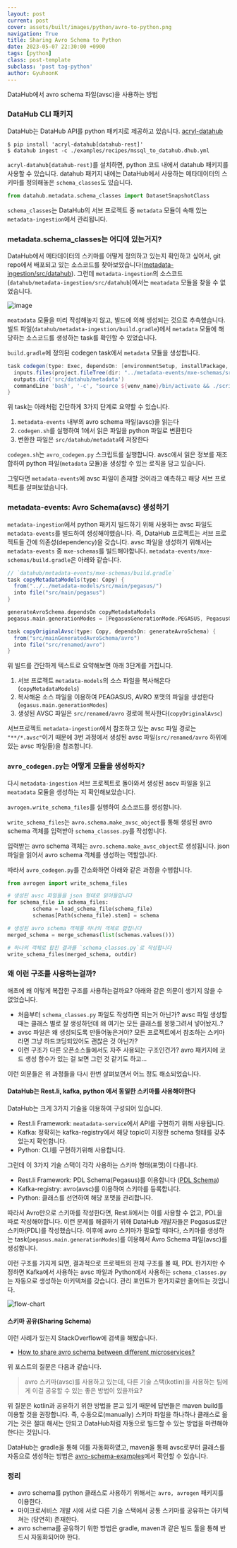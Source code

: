 ```yaml
---
layout: post
current: post
cover: assets/built/images/python/avro-to-python.png
navigation: True
title: Sharing Avro Schema to Python
date: 2023-05-07 22:30:00 +0900
tags: [python]
class: post-template
subclass: 'post tag-python'
author: GyuhoonK
---
```


DataHub에서 avro schema 파일(avsc)을 사용하는 방법

### DataHub CLI 패키지
DataHub는 DataHub API를 python 패키지로 제공하고 있습니다. [acryl-datahub](https://pypi.org/project/acryl-datahub/)

```shell
$ pip install 'acryl-datahub[datahub-rest]'
$ datahub ingest -c ./examples/recipes/mssql_to_datahub.dhub.yml
```

`acryl-datahub[datahub-rest]`를 설치하면, python 코드 내에서 datahub 패키지를 사용할 수 있습니다. datahub 패키지 내에는 DataHub에서 사용하는 메타데이터의 스키마를 정의해놓은 `schema_classes`도 있습니다.

```python 
from datahub.metadata.schema_classes import DatasetSnapshotClass
```

`schema_classes`는 DataHub의 서브 프로젝트 중 `metadata` 모듈이 속해 있는 `metadata-ingestion`에서 관리됩니다.

### metadata.schema_classes는 어디에 있는거지?

DataHub에서 메타데이터의 스키마를 어떻게 정의하고 있는지 확인하고 싶어서, git repo에서 배포되고 있는 소스코드를 찾아보았습니다([metadata-ingestion/src/datahub](https://github.com/acryldata/datahub/tree/master/metadata-ingestion/src/datahub)).
그런데 `metadata-ingestion`의 소스코드(`datahub/metadata-ingestion/src/datahub`)에서는 `meatadata` 모듈을 찾을 수 없었습니다.

![image](../../assets/built/images/python/datahub-src.png)

`meatadata` 모듈을 미리 작성해놓지 않고, 빌드에 의해 생성되는 것으로 추측했습니다. 빌드 파일(`datahub/metadata-ingestion/build.gradle`)에서 `metadata` 모듈에 해당하는 소스코드를 생성하는 task를 확인할 수 있었습니다.

`build.gradle`에 정의된 codegen task에서 `metadata` 모듈을 생성합니다.

```gradle
task codegen(type: Exec, dependsOn: [environmentSetup, installPackage, ':metadata-events:mxe-schemas:build']) {
  inputs.files(project.fileTree(dir: "../metadata-events/mxe-schemas/src/", include: "**/*.avsc"))
  outputs.dir('src/datahub/metadata')
  commandLine 'bash', '-c', "source ${venv_name}/bin/activate && ./scripts/codegen.sh"
}
```

위 task는 아래처럼 간단하게 3가지 단계로 요약할 수 있습니다.
1. `metadata-events` 내부의 avro schema 파일(avsc)을 읽는다
2. `codegen.sh`를 실행하여 1에서 읽은 파일을 python 파일로 변환한다
3. 변환한 파일은 `src/datahub/metadata`에 저장한다

`codegen.sh`는 `avro_codegen.py` 스크립트를 실행합니다. avsc에서 읽은 정보를 재조합하여 python 파일(`metadata` 모듈)을 생성할 수 있는 로직을 담고 있습니다.

그렇다면 `metadata-events`에 avsc 파일이 존재할 것이라고 예측하고 해당 서브 프로젝트를 살펴보았습니다.

### metadata-events: Avro Schema(avsc) 생성하기

`metadata-ingestion`에서 python 패키지 빌드하기 위해 사용하는 avsc 파일도 `metadata-events`를 빌드하여 생성해야했습니다. 즉, DataHub 프로젝트는 서브 프로젝트들 간에 의존성(dependency)을 갖습니다. 
avsc 파일을 생성하기 위해서는 `metadata-events` 중 `mxe-schemas`를 빌드해야합니다. `metadata-events/mxe-schemas/build.gradle`은 아래와 같습니다. 

```gradle
// `datahub/metadata-events/mxe-schemas/build.gradle`
task copyMetadataModels(type: Copy) {
  from("../../metadata-models/src/main/pegasus/")
  into file("src/main/pegasus")
}

generateAvroSchema.dependsOn copyMetadataModels
pegasus.main.generationModes = [PegasusGenerationMode.PEGASUS, PegasusGenerationMode.AVRO]

task copyOriginalAvsc(type: Copy, dependsOn: generateAvroSchema) {
  from("src/mainGeneratedAvroSchema/avro")
  into file("src/renamed/avro")
}
```

위 빌드를 간단하게 텍스트로 요약해보면 아래 3단계를 거칩니다. 

1. 서브 프로젝트 `metadata-models`의 소스 파일을 복사해온다(`copyMetadataModels`)
2. 복사해온 소스 파일을 이용하여 PEAGASUS, AVRO 포맷의 파일을 생성한다(`egasus.main.generationModes`)
3. 생성된 AVSC 파일은 `src/renamed/avro` 경로에 복사한다(`copyOriginalAvsc`)

서브프로젝트 `metadata-ingestion`에서 참조하고 있는 avsc 파일 경로는 `"**/*.avsc"`이기 때문에 3번 과정에서 생성된 avsc 파일(`src/renamed/avro` 하위에 있는 avsc 파일들)을 참조합니다.

### `avro_codegen.py`는 어떻게 모듈을 생성하지?

다시 `metadata-ingestion` 서브 프로젝트로 돌아와서 생성된 ascv 파일을 읽고 `meatadata` 모듈을 생성하는 지 확인해보았습니다. 

`avrogen.write_schema_files`를 실행하여 소스코드를 생성합니다.

`write_schema_files`는 `avro.schema.make_avsc_object`를 통해 생성된 avro schema 객체를 입력받아 `schema_classes.py`를 작성합니다.

입력받는 avro schema 객체는 `avro.schema.make_avsc_object`로 생성됩니다. json파일을 읽어서 avro schema 객체를 생성하는 역할입니다. 

따라서 `avro_codegen.py`를 간소화하면 아래와 같은 과정을 수행합니다.

```python
from avrogen import write_schema_files

# 생성된 avsc 파일들을 json 형태로 읽어들입니다
for schema_file in schema_files:
        schema = load_schema_file(schema_file)
        schemas[Path(schema_file).stem] = schema

# 생성된 avro schema 객체를 하나의 객체로 합칩니다
merged_schema = merge_schemas(list(schemas.values()))

# 하나의 객체로 합친 결과를 `schema_classes.py`로 작성합니다
write_schema_files(merged_schema, outdir)
```

### 왜 이런 구조를 사용하는걸까?

애초에 왜 이렇게 복잡한 구조를 사용하는걸까요? 아래와 같은 의문이 생기지 않을 수 없었습니다.

- 처음부터 `schema_classes.py` 파일도 작성하면 되는거 아닌가? avsc 파일 생성할 때는 클래스 별로 잘 생성하던데 왜 여기는 모든 클래스를 뭉뚱그려서 넣어놨지..?
- avsc 파일은 왜 생성되도록 만들어놓은거야? 모든 프로젝트에서 참조하는 스키마라면 그냥 하드코딩되있어도 괜찮은 것 아닌가?
- 이런 구조가 다른 오픈소스들에서도 자주 사용되는 구조인건가? avro 패키지에 코드 생성 함수가 있는 걸 보면 그런 것 같기도 하고...

이런 의문들은 위 과정들을 다시 한번 살펴보면서 어느 정도 해소되었습니다.

#### DataHub는 Rest.li, kafka, python 에서 동일한 스키마를 사용해야한다

DataHub는 크게 3가지 기술을 이용하여 구성되어 있습니다. 
- Rest.li Framework: `meatadata-service`에서 API를 구현하기 위해 사용됩니다. 
- Kafka: 정확히는 kafka-registry에서 해당 topic이 지정한 schema 형태를 갖추었는지 확인합니다.
- Python: CLI를 구현하기위해 사용합니다. 

그런데 이 3가지 기술 스택이 각각 사용하는 스키마 형태(포맷)이 다릅니다. 
- Rest.li Framework: PDL Schema(Pegasus)를 이용합니다 ([PDL Schema](https://linkedin.github.io/rest.li/pdl_schema))
- Kafka-registry: avro(avsc)를 이용하여 스키마를 등록합니다. 
- Python: 클래스를 선언하여 해당 포맷을 관리합니다.

따라서 Avro만으로 스키마를 작성한다면, Rest.li에서는 이를 사용할 수 없고, PDL을 따로 작성해야합니다. 
이런 문제를 해결하기 위해 DataHub 개발자들은 Pegasus로만 스키마(PDL)를 작성했습니다. 이후에 avro 스키마가 필요할 때마다, 스키마를 생성하는 task(`pegasus.main.generationModes`)를 이용해서 Avro Schema 파일(avsc)를 생성합니다. 

이런 구조를 가지게 되면, 결과적으로 프로젝트의 전체 구조를 볼 때, PDL 한가지만 수정하면 Kafka에서 사용하는 avsc 파일과 Python에서 사용하는 `schema_classes.py`는 자동으로 생성하는 아키텍쳐를 갖습니다. 관리 포인트가 한가지로만 줄어드는 것입니다.

![flow-chart](../../assets/built/images/python/meta-schema-flow.png)


#### 스키마 공유(Sharing Schema)

이런 사례가 있는지 StackOverflow에 검색을 해봤습니다.

- [How to share avro schema between different microservices?](https://stackoverflow.com/questions/69919046/how-to-share-avro-schema-between-different-microservices)

위 포스트의 질문은 다음과 같습니다.

> avro 스키마(avsc)를 사용하고 있는데, 다른 기술 스택(kotlin)을 사용하는 팀에게 이걸 공유할 수 있는 좋은 방법이 있을까요?

위 질문은 kotlin과 공유하기 위한 방법을 묻고 있기 때문에 답변들은 maven build를 이용할 것을 권장합니다. 즉, 수동으로(manually) 스키마 파일을 하나하나 클래스로 옮기는 것은 절대 해서는 안되고 DataHub처럼 자동으로 빌드할 수 있는 방법을 마련해야한다는 것입니다.

DataHub는 gradle을 통해 이를 자동화하였고, maven을 통해 avsc로부터 클래스를 자동으로 생성하는 방법은 [avro-schema-examples](https://github.com/zolyfarkas/avro-schema-examples)에서 확인할 수 있습니다.


### 정리

- avro schema를 python 클래스로 사용하기 위해서는 `avro, avrogen` 패키지를 이용한다.
- 마이크로서비스 개발 시에 서로 다른 기술 스택에서 공통 스키마를 공유하는 아키텍쳐는 (당연히) 존재한다.
- avro schema를 공유하기 위한 방법은 gradle, maven과 같은 빌드 툴을 통해 반드시 자동화되어야 한다.